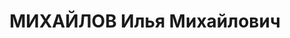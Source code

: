 ---
title: МИХАЙЛОВ Илья Михайлович
description: "старший политрук, военком 48 отдельного танк. батальона МВО. \n  ВКВС\
  \ - 09.05.1938, ВМН. Расстрелян 09.05.1938, Калинин"
---